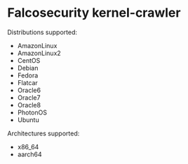 # Falcosecurity kernel-crawler

Distributions supported:
 - AmazonLinux
 - AmazonLinux2
 - CentOS
 - Debian
 - Fedora
 - Flatcar
 - Oracle6
 - Oracle7
 - Oracle8
 - PhotonOS
 - Ubuntu

Architectures supported:
- x86_64
- aarch64
